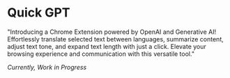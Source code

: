 # Quick GPT

"Introducing a Chrome Extension powered by OpenAI and Generative AI! Effortlessly translate selected text between languages, summarize content, adjust text tone, and expand text length with just a click. Elevate your browsing experience and communication with this versatile tool."

*Currently, Work in Progress*

